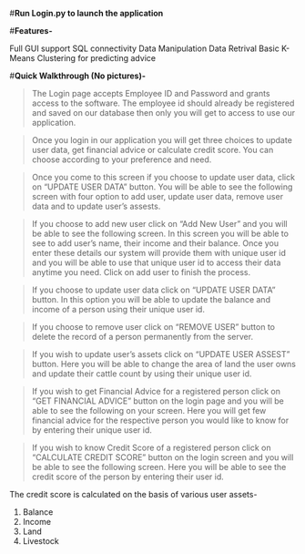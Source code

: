 #**Run Login.py to launch the application**

#**Features-**

Full GUI support
SQL connectivity
Data Manipulation
Data Retrival
Basic K-Means Clustering for predicting advice

#**Quick Walkthrough (No pictures)-**

>The Login page accepts Employee ID and Password and grants access to the software. The employee id should already be registered and saved on our database then only you will get to access to use our application.

>Once you login in our application you will get three choices to update user data, get financial advice or calculate credit score. You can choose according to your preference and need.

>Once you come to this screen if you choose to update user data, click on “UPDATE USER DATA” button. You will be able to see the following screen with four option to add user, update user data, remove user data and to update user’s assests.
 
>If you choose to add new user click on “Add New User” and you will be able to see the following screen. In this screen you will be able to see to add user’s name, their income and their balance. Once you enter these details our system will provide them with unique user id and you will be able to use that unique user id to access their data anytime you need. Click on add user to finish the process.
 
>If you choose to update user data click on “UPDATE USER DATA” button. In this option you will be able to update the balance and income of a person using their unique user id. 
 
>If you choose to remove user click on “REMOVE USER” button to delete the record of a person permanently from the server.

>If you wish to update user’s assets click on “UPDATE USER ASSEST” button. Here you will be able to change the area of land the user owns and update their cattle count by using their unique user id.
 
>If you wish to get Financial Advice for a registered person click on “GET FINANCIAL ADVICE” button on the login page and you will be able to see the following on your screen. Here you will get few financial advice for the respective person you would like to know for by entering their unique user id.

>If you wish to know Credit Score of a registered person click on “CALCULATE CREDIT SCORE” button on the login screen and you will be able to see the following screen. Here you will be able to see the credit score of the person by entering their user id.

The credit score is calculated on the basis of various user assets-
1.	Balance
2.	Income
3.	Land
4.	Livestock



